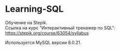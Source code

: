 # Learning-SQL

Обучение на Stepik.<br>
Ссылка на курс "Интерактивный тренажер по SQL": https://stepik.org/course/63054/syllabus

Используется MySQL версии 8.0.21.
